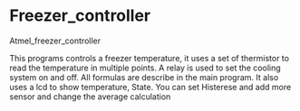 # Freezer_controller
Atmel_freezer_controller

  This programs controls a freezer temperature, it uses a set of thermistor to read the temperature in multiple points.
  A relay is used to set the cooling system on and off.
  All formulas are describe in the main program.
  It also uses a lcd to show temperature, State.
  You can set Histerese and add more sensor and change the average calculation

